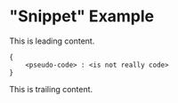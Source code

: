 # "Snippet" Example

This is leading content.

```snippet
{
    <pseudo-code> : <is not really code>
}
```


This is trailing content.